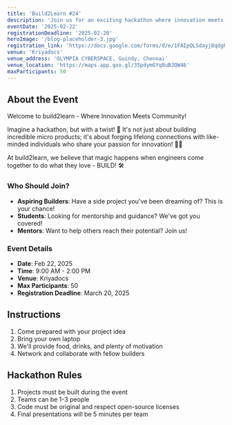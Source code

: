 ```yaml
---
title: 'Build2Learn #24'
description: 'Join us for an exciting hackathon where innovation meets community!'
eventDate: '2025-02-22'
registrationDeadline: '2025-02-20'
heroImage: '/blog-placeholder-3.jpg'
registration_link: 'https://docs.google.com/forms/d/e/1FAIpQLSdayj8qdgRAgsJMMUAAutan9zcxdsylZnpm7iaFoT1ZDTvY-A/closedform'
venue: 'Kriyadocs'
venue_address: 'OLYMPIA CYBERSPACE, Guindy, Chennai'
venue_location: 'https://maps.app.goo.gl/35pdymGYq8uBJQW46'
maxParticipants: 50
---
```


## About the Event

Welcome to build2learn - Where Innovation Meets Community! 

Imagine a hackathon, but with a twist! 🤔 It's not just about building incredible micro products; it's about forging lifelong connections with like-minded individuals who share your passion for innovation! 🤝💡

At build2learn, we believe that magic happens when engineers come together to do what they love - BUILD! 🛠

### Who Should Join?

- **Aspiring Builders**: Have a side project you've been dreaming of? This is your chance!
- **Students**: Looking for mentorship and guidance? We've got you covered!
- **Mentors**: Want to help others reach their potential? Join us!

### Event Details

- **Date**: Feb 22, 2025
- **Time**: 9:00 AM - 2:00 PM
- **Venue**: Kriyadocs
- **Max Participants**: 50
- **Registration Deadline**: March 20, 2025

## Instructions

1. Come prepared with your project idea
2. Bring your own laptop
3. We'll provide food, drinks, and plenty of motivation
4. Network and collaborate with fellow builders

## Hackathon Rules

1. Projects must be built during the event
2. Teams can be 1-3 people
3. Code must be original and respect open-source licenses
4. Final presentations will be 5 minutes per team